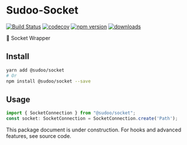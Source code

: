 # Sudoo-Socket

[![Build Status](https://travis-ci.com/SudoDotDog/Sudoo-Socket.svg?branch=master)](https://travis-ci.com/SudoDotDog/Sudoo-Socket)
[![codecov](https://codecov.io/gh/SudoDotDog/Sudoo-Socket/branch/master/graph/badge.svg)](https://codecov.io/gh/SudoDotDog/Sudoo-Socket)
[![npm version](https://badge.fury.io/js/%40sudoo%2Fsocket.svg)](https://www.npmjs.com/package/@sudoo/socket)
[![downloads](https://img.shields.io/npm/dm/@sudoo/socket.svg)](https://www.npmjs.com/package/@sudoo/socket)

:paperclip: Socket Wrapper

## Install

```sh
yarn add @sudoo/socket
# Or
npm install @sudoo/socket --save
```

## Usage

```ts
import { SocketConnection } from "@sudoo/socket";
const socket: SocketConnection = SocketConnection.create('Path');
```

This package document is under construction. For hooks and advanced features, see source code.
